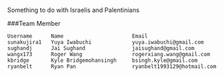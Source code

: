 Something to do with Israelis and Palentinians


###Team Member
```
Username      Name                      Email
sunakujira1   Yuya Iwabuchi             yuya.iwabuchi@gmail.com
sughandj      Jai Sughand               jaisughand@gmail.com
wangx173      Roger Wang                rogerxiang.wang@gmail.com
kbridge       Kyle Bridgemohansingh     bsingh.kyle@gmail.com
ryanbelt      Ryan Pan                  ryanbelt1993129@hotmail.com
```
